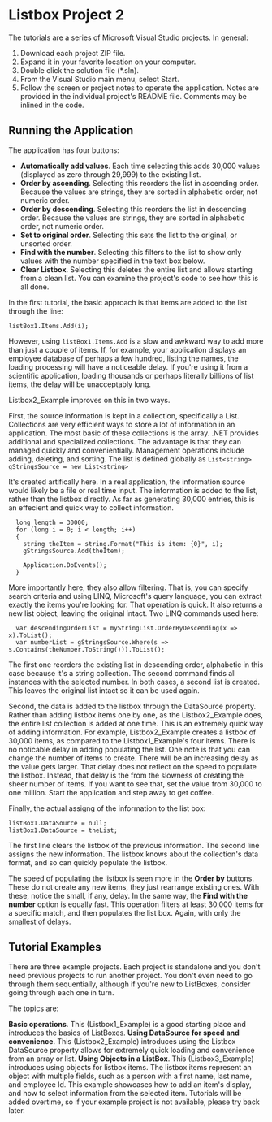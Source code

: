 # Listbox Project 2

The tutorials are a series of Microsoft Visual Studio projects. In general:

1. Download each project ZIP file.
1. Expand it in your favorite location on your computer.
1. Double click the solution file (\*.sln).
1. From the Visual Studio main menu, select Start.
1. Follow the screen or project notes to operate the application.
Notes are provided in the individual project's README file. Comments may be inlined in the code.

## Running the Application
The application has four buttons:

- **Automatically add values**. Each time selecting this adds 30,000 values (displayed as zero through 29,999) to the existing list. 
- **Order by ascending**. Selecting this reorders the list in ascending order. Because the values are strings, they are sorted in alphabetic order, not numeric order.
- **Order by descending**. Selecting this reorders the list in descending order. Because the values are strings, they are sorted in alphabetic order, not numeric order.
- **Set to original order**. Selecting this sets the list to the original, or unsorted order.
- **Find with the number**. Selecting this filters to the list to show only values with the number specified in the text box below.
- **Clear Listbox**. Selecting this deletes the entire list and allows starting from a clean list.
You can examine the project's code to see how this is all done.

In the first tutorial, the basic approach is that items are added to the list through the line:

`listBox1.Items.Add(i);`

However, using `listBox1.Items.Add` is a slow and awkward way to add more than just a couple of items. If, for example, your application displays an employee database of perhaps a few hundred, listing the names, the loading processing will have a noticeable delay. If you're using it from a scientific application, loading thousands or perhaps literally billions of list items, the delay will be unacceptably long.

Listbox2_Example improves on this in two ways.

First, the source information is kept in a collection, specifically a List<string>. Collections are very efficient ways to store a lot of information in an application. The most basic of these collections is the array. .NET provides additional and specialized collections. The advantage is that they can managed quickly and convenientially. Management operations include adding, deleting, and sorting. The list is defined globally as `List<string> gStringsSource = new List<string>`
  
It's created artifically here. In a real application, the information source would likely be a file or real time input. The information is added to the list, rather than the listbox directly. As far as generating 30,000 entries, this is an effecient and quick way to collect information.
  
```
  long length = 30000;
  for (long i = 0; i < length; i++)
  {
    string theItem = string.Format("This is item: {0}", i);
    gStringsSource.Add(theItem);

    Application.DoEvents();
  }
```
More importantly here, they also allow filtering. That is, you can specify search criteria and using LINQ, Microsoft's query language, you can extract exactly the items you're looking for. That operation is quick. It also returns a new list object, leaving the original intact. Two LINQ commands used here:
```
  var descendingOrderList = myStringList.OrderByDescending(x => x).ToList();
  var numberList = gStringsSource.Where(s => s.Contains(theNumber.ToString())).ToList();
```
The first one reorders the existing list in descending order, alphabetic in this case because it's a string collection. The second command finds all instances with the selected number. In both cases, a second list is created. This leaves the original list intact so it can be used again.                                             
                              
Second, the data is added to the listbox through the DataSource property. Rather than adding listbox items one by one, as the  Listbox2_Example does, the entire list collection is added at one time. This is an extremely quick way of adding information. For example, Listbox2_Example creates a listbox of 30,000 items, as compared to the Listbox1_Example's four items. There is no noticable delay in adding populating the list. One note is that you can change the number of items to create. There will be an increasing delay as the value gets larger. That delay does not reflect on the speed to populate the listbox. Instead, that delay is the from the slowness of creating the sheer number of items. If you want to see that, set the value from 30,000 to one million. Start the application and step away to get coffee.
    
Finally, the actual assigng of the information to the list box:
```
listBox1.DataSource = null;
listBox1.DataSource = theList;
```
The first line clears the listbox of the previous information. The second line assigns the new information. The listbox knows about the collection's data format, and so can quickly populate the listbox.
  
The speed of populating the listbox is seen more in the **Order by** buttons. These do not create any new items, they just rearrange existing ones. With these, notice the small, if any, delay. In the same way, the **Find with the number** option is equally fast. This operation filters at least 30,000 items for a specific match, and then populates the list box. Again, with only the smallest of delays.

## Tutorial Examples
There are three example projects. Each project is standalone and you don't need previous projects to run another project. You don't even need to go through them sequentially, although if you're new to ListBoxes, consider going through each one in turn.

The topics are:

**Basic operations**. This (Listbox1_Example) is a good starting place and introduces the basics of ListBoxes.
**Using DataSource for speed and convenience**. This (Listbox2_Example) introduces using the Listbox DataSource property allows for extremely quick loading and convenience from an array or list.
**Using Objects in a ListBox**. This (Listbox3_Example) introduces using objects for listbox items. The listbox items represent an object with multiple fields, such as a person with a first name, last name, and employee Id. This example showcases how to add an item's display, and how to select information from the selected item.
Tutorials will be added overtime, so if your example project is not available, please try back later.
